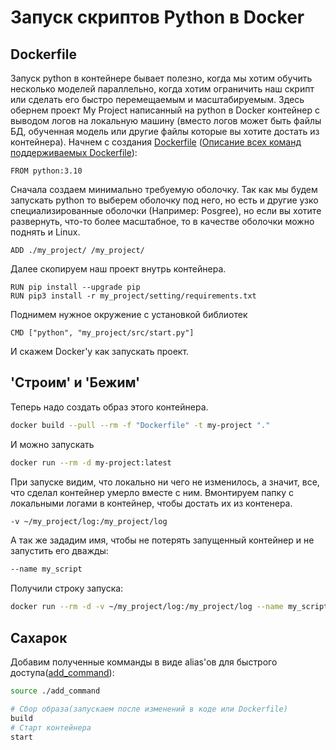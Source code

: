 # Запуск скриптов Python в Docker
## Dockerfile
Запуск python в контейнере бывает полезно, когда мы хотим обучить несколько моделей параллельно, когда хотим ограничить наш скрипт или сделать его быстро перемещаемым и масштабируемым.
Здесь обернем проект My Project написанный на python в Docker контейнер с выводом логов на локальную машину (вместо логов может быть файлы БД, обученная модель или другие файлы которые вы хотите достать из контейнера). 
Начнем с создания [Dockerfile](Dockerfile) ([Описание всех команд поддерживаемых Dockerfile](https://docs.docker.com/engine/reference/builder/)):
```
FROM python:3.10
```
Сначала создаем минимально требуемую оболочку. Так как мы будем запускать python то выберем оболочку под него, но есть и другие узко специализированные оболочки (Например: Posgree), но если вы хотите развернуть, что-то более масштабное, то в качестве оболочки можно поднять и Linux.

```
ADD ./my_project/ /my_project/
```
Далее скопируем наш проект внутрь контейнера.

```
RUN pip install --upgrade pip
RUN pip3 install -r my_project/setting/requirements.txt
```

Поднимем нужное окружение с установкой библиотек

```
CMD ["python", "my_project/src/start.py"] 
```

И скажем Docker'у как запускать проект.

## 'Строим' и 'Бежим'
Теперь надо создать образ этого контейнера.

```bash
docker build --pull --rm -f "Dockerfile" -t my-project "."
```
И можно запускать 

```bash
docker run --rm -d my-project:latest
``` 

При запуске видим, что локально ни чего не изменилось, а значит, все, что сделал контейнер умерло вместе с ним.
Вмонтируем папку с локальными логами в контейнер, чтобы достать их из контенера.

```bash
-v ~/my_project/log:/my_project/log
```

А так же зададим имя, чтобы не потерять запущенный контейнер и не запустить его дважды:

```bash
--name my_script
```

Получили строку запуска:

``` bash
docker run --rm -d -v ~/my_project/log:/my_project/log --name my_script my-project:latest
```

## Сахарок
Добавим полученные комманды в виде alias'ов для быстрого доступа([add_command](add_command)):
```bash
source ./add_command
```

```bash
# Сбор образа(запускаем после изменений в коде или Dockerfile)
build
# Старт контейнера
start
```